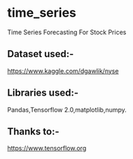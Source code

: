 # time_series
Time Series Forecasting For Stock Prices

## Dataset used:-
https://www.kaggle.com/dgawlik/nyse

## Libraries used:-
Pandas,Tensorflow 2.0,matplotlib,numpy.

## Thanks to:-
https://www.tensorflow.org
